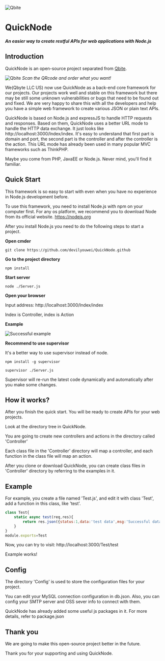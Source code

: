 ![Qbite](https://wap.qbite.us/favicon.png "Qbite, faster order")

# QuickNode

***An easier way to create restful APIs for web applications with Node.js***

## Introduction

QuickNode is an open-source project separated from [Qbite](https://github.com/devilyouwei/Qbite).

![Qbite](https://github-devilyouwei.oss-us-west-1.aliyuncs.com/qbite/qbite%20qrcode.jpg)
*Scan the QRcode and order what you want!*

We(Qbyte LLC US) now use QuickNode as a back-end core framework for our projects. Our projects work well and stable on this framework but there may be still some unknown vulnerabilities or bugs that need to be found out and fixed. We are very happy to share this with all the developers and help you have a simple web framework to create various JSON or plain text APIs.

QuickNode is based on Node.js and expressJS to handle HTTP requests and responses. Based on them, QuickNode uses a better URL mode to handle the HTTP data exchange. It just looks like http://localhost:3000/Index/index. It's easy to understand that first part is domain and port, the second part is the controller and after the controller is the action. This URL mode has already been used in many popular MVC frameworks such as ThinkPHP.

Maybe you come from PHP, JavaEE or Node.js. Never mind, you'll find it familiar.

## Quick Start

This framework is so easy to start with even when you have no experience in Node.js development before.

To use this framework, you need to install Node.js with npm on your computer first. For any os platform, we recommend you to download Node from its official website. <https://nodejs.org>

After you install Node.js you need to do the following steps to start a project.

**Open cmder**

```
git clone https://github.com/devilyouwei/QuickNode.github
```

**Go to the project directory**

```
npm install
```

**Start server**

```
node ./Server.js
```

**Open your browser**

Input address: http://localhost:3000/Index/index

Index is Controller, index is Action

**Example**

![Successful example](https://github-devilyouwei.oss-us-west-1.aliyuncs.com/quicknode/%E6%B7%B1%E5%BA%A6%E6%88%AA%E5%9B%BE_%E9%80%89%E6%8B%A9%E5%8C%BA%E5%9F%9F_20200126122839.png)

**Recommend to use supervisor**

It's a better way to use supervisor instead of node.

```
npm install -g supervisor

supervisor ./Server.js
```

Supervisor will re-run the latest code dynamically and automatically after you make some changes.

## How it works?

After you finish the quick start. You will be ready to create APIs for your web projects.

Look at the directory tree in QuickNode.

You are going to create new controllers and actions in the directory called 'Controller'

Each class file in the 'Controller' directory will map a controller, and each function in the class file will map an action.

After you clone or download QuickNode, you can create class files in 'Controller' directory by referring to the examples in it.

## Example

For example, you create a file named 'Test.js', and edit it with class 'Test', add a function in this class, like 'test'.

```js
class Test{
    static async test(req,res){
        return res.json({status:1,data:'test data',msg:'Successful data loaded'})
    }
}
module.exports=Test
```

Now, you can try to visit: http://localhost:3000/Test/test

Example works!

## Config

The directory 'Config' is used to store the configuration files for your project.

You can edit your MySQL connection configuration in db.json. Also, you can config your SMTP server and OSS sever info to connect with them.

QuickNode has already added some useful js packages in it. For more details, refer to package.json

## Thank you

We are going to make this open-source project better in the future.

Thank you for your supporting and using QuickNode.
